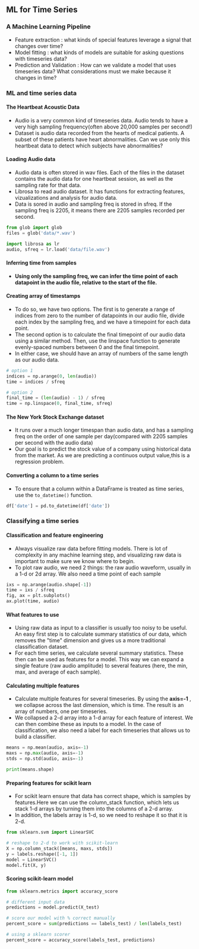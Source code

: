 ## ML for Time Series

### A Machine Learning Pipeline
- Feature extraction : what kinds of special features leverage a signal that changes over time?
- Model fitting : what kinds of models are suitable for asking questions with timeseries data?
- Prediction and Validation : How can we validate a model that uses timeseries data? What considerations must we make because it changes in time?

### ML and time series data

#### The Heartbeat Acoustic Data
- Audio is a very common kind of timeseries data. Audio tends to have a very high sampling frequency(often above 20,000 samples per second!)
- Dataset is audio data recorded from the hearts of medical patients. A subset of these patients have heart abnormalities. Can we use only this heartbeat data to detect which subjects have abnormalities?

#### Loading Audio data
- Audio data is often stored in wav files. Each of the files in the dataset contains the audio data for one heartbeat session, as well as the sampling rate for that data.
- Librosa to read audio dataset. It has functions for extracting features, vizualizations and analysis for audio data.
- Data is sored in audio and sampling freq is stored in sfreq. If the sampling freq is 2205, it means there are 2205 samples recorded per second.

```python
from glob import glob
files = glob('data/*.wav')

import librosa as lr
audio, sfreq = lr.load('data/file.wav')
```

#### Inferring time from samples
- **Using only the sampling freq, we can infer the time point of each datapoint in the audio file, relative to the start of the file.**

#### Creating array of timestamps
- To do so, we have two options. The first is to generate a range of indices from zero to the number of datapoints in our audio file, divide each index by the sampling freq, and we have a timepoint for each data point. 
- The second option is to calculate the final timepoint of our audio data using a similar method. Then, use the linspace function to generate evenly-spaced numbers between 0 and the final timepoint.
- In either case, we should have an array of numbers of the same length as our audio data.

```python
# option 1
indices = np.arange(0, len(audio))
time = indices / sfreq

# option 2
final_time = (len(audio) - 1) / sfreq
time = np.linspace(0, final_time, sfreq)
```

#### The New York Stock Exchange dataset
- It runs over a much longer timespan than audio data, and has a sampling freq on the order of one sample per day(compared with 2205 samples per second with the audio data)
- Our goal is to predict the stock value of a company using historical data from the market. As we are predicting a continuos output value,this is a regression problem.

#### Converting a column to a time series
- To ensure that a column within a DataFrame is treated as time series, use the `to_datetime()` function.

```python
df['date'] = pd.to_datetime(df['date'])
```

### Classifying a time series

#### Classification and feature engineering
- Always visualize raw data before fitting models. There is lot of complexity in any machine learning step, and visualizing raw data is important to make sure we know where to begin.
- To plot raw audio, we need 2 things: the raw audio waveform, usually in a 1-d or 2d array. We also need a time point of each sample

```python
ixs = np.arange(audio.shape[-1])
time = ixs / sfreq
fig, ax = plt.subplots()
ax.plot(time, audio)
```

#### What features to use
- Using raw data as input to a classifier is usually too noisy to be useful. An easy first step is to calculate summary statistics of our data, which removes the "time" dimension and gives us a more traditional classification dataset.
- For each time series, we calculate several summary statistics. These then can be used as features for a model. This way we can expand a single feature (raw audio amplitude) to several features (here, the min, max, and average of each sample).

#### Calculating multiple features
- Calculate multiple features for several timeseries. By using the **axis=-1** , we collapse across the last dimension, which is time. The result is an array of numbers, one per timeseries.
- We collapsed a 2-d array into a 1-d array for each feature of interest. We can then combine these as inputs to a model. In the case of classification, we also need a label for each timeseries that allows us to build a classifier.

```python
means = np.mean(audio, axis=-1)
maxs = np.max(audio, axis=-1)
stds = np.std(audio, axis=-1)

print(means.shape)
```

#### Preparing features for scikit learn
- For scikit learn ensure that data has correct shape, which is samples by features.Here we can use the column_stack function, which lets us stack 1-d arrays by turning them into the columns of a 2-d array.
- In addition, the labels array is 1-d, so we need to reshape it so that it is 2-d.

```python
from sklearn.svm import LinearSVC

# reshape to 2-d to work with scikit-learn
X = np.column_stack([means, maxs, stds])
y = labels.reshape([-1, 1])
model = LinearSVC()
model.fit(X, y)
```

#### Scoring scikit-learn model

```python
from sklearn.metrics import accuracy_score

# different input data
predictions = model.predict(X_test)

# score our model with % correct manually
percent_score = sum(predictions == labels_test) / len(labels_test)

# using a sklearn scorer
percent_score = accuracy_score(labels_test, predictions)
```


















